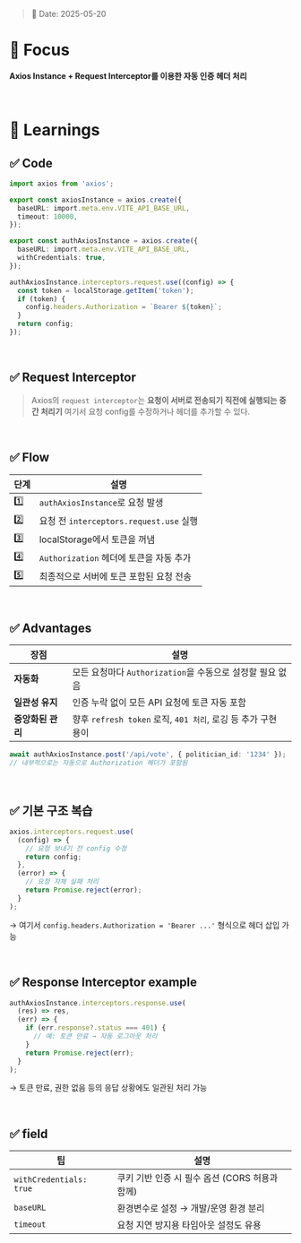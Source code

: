 > 📅 Date: 2025-05-20

# 📌 Focus

**Axios Instance + Request Interceptor를 이용한 자동 인증 헤더 처리**

<br />

# 📝 Learnings

## ✅ Code

```ts
import axios from 'axios';

export const axiosInstance = axios.create({
  baseURL: import.meta.env.VITE_API_BASE_URL,
  timeout: 10000,
});

export const authAxiosInstance = axios.create({
  baseURL: import.meta.env.VITE_API_BASE_URL,
  withCredentials: true,
});

authAxiosInstance.interceptors.request.use((config) => {
  const token = localStorage.getItem('token');
  if (token) {
    config.headers.Authorization = `Bearer ${token}`;
  }
  return config;
});
```

<br />

## ✅ Request Interceptor

> Axios의 `request interceptor`는 **요청이 서버로 전송되기 직전에 실행되는 중간 처리기**
> 여기서 요청 config를 수정하거나 헤더를 추가할 수 있다.

<br />

## ✅ Flow

| 단계  | 설명                                 |
| --- | ---------------------------------- |
| 1️⃣ | `authAxiosInstance`로 요청 발생         |
| 2️⃣ | 요청 전 `interceptors.request.use` 실행 |
| 3️⃣ | localStorage에서 토큰을 꺼냄              |
| 4️⃣ | `Authorization` 헤더에 토큰을 자동 추가      |
| 5️⃣ | 최종적으로 서버에 토큰 포함된 요청 전송             |

<br />

## ✅ Advantages

| 장점          | 설명                                             |
| ----------- | ---------------------------------------------- |
| **자동화**     | 모든 요청마다 `Authorization`을 수동으로 설정할 필요 없음        |
| **일관성 유지**  | 인증 누락 없이 모든 API 요청에 토큰 자동 포함                   |
| **중앙화된 관리** | 향후 `refresh token` 로직, `401 처리`, 로깅 등 추가 구현 용이 |

```ts
await authAxiosInstance.post('/api/vote', { politician_id: '1234' });
// 내부적으로는 자동으로 Authorization 헤더가 포함됨
```

<br />

## ✅ 기본 구조 복습

```ts
axios.interceptors.request.use(
  (config) => {
    // 요청 보내기 전 config 수정
    return config;
  },
  (error) => {
    // 요청 자체 실패 처리
    return Promise.reject(error);
  }
);
```

→ 여기서 `config.headers.Authorization = 'Bearer ...'` 형식으로 헤더 삽입 가능

<br />

## ✅ Response Interceptor example

```ts
authAxiosInstance.interceptors.response.use(
  (res) => res,
  (err) => {
    if (err.response?.status === 401) {
      // 예: 토큰 만료 → 자동 로그아웃 처리
    }
    return Promise.reject(err);
  }
);
```

→ 토큰 만료, 권한 없음 등의 응답 상황에도 일관된 처리 가능

<br />

## ✅ field

| 팁                       | 설명                             |
| ----------------------- | ------------------------------ |
| `withCredentials: true` | 쿠키 기반 인증 시 필수 옵션 (CORS 허용과 함께) |
| `baseURL`               | 환경변수로 설정 → 개발/운영 환경 분리         |
| `timeout`               | 요청 지연 방지용 타임아웃 설정도 유용          |
